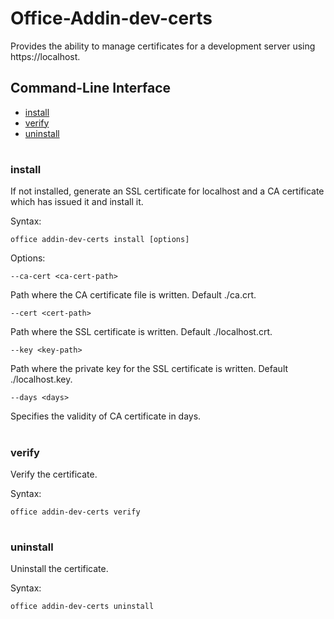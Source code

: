 # Office-Addin-dev-certs

Provides the ability to manage certificates for a development server using https://localhost.

## Command-Line Interface
* [install](#install)
* [verify](#verify)
* [uninstall](#uninstall)

#

### install
If not installed, generate an SSL certificate for localhost and a CA certificate which has issued it and install it.

Syntax:

`office addin-dev-certs install [options]`

Options:

`--ca-cert <ca-cert-path>`

Path where the CA certificate file is written. Default ./ca.crt.

`--cert <cert-path>`

Path where the SSL certificate is written. Default ./localhost.crt.

`--key <key-path>`

Path where the private key for the SSL certificate is written. Default ./localhost.key.

`--days <days>`

Specifies the validity of CA certificate in days.
 
#

### verify
Verify the certificate.

Syntax:

`office addin-dev-certs verify`
 
#

### uninstall
Uninstall the certificate.

Syntax:

`office addin-dev-certs uninstall`

#
